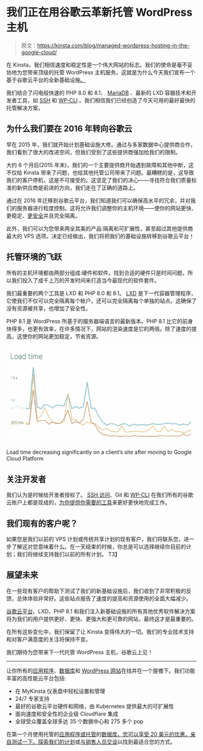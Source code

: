 # 我们正在用谷歌云革新托管 WordPress 主机

> 原文：<https://kinsta.com/blog/managed-wordpress-hosting-in-the-google-cloud/>

在 Kinsta，我们相信速度和稳定性是一个伟大网站的标志。我们的使命是毫不妥协地为您带来顶级的托管 WordPress 主机服务。这就是为什么今天我们宣布一个基于谷歌云平台的全新基础设施[。](https://kinsta.com/blog/google-cloud-hosting/)

我们结合了闪电般快速的 PHP 8.0 和 8.1、 [MariaDB](https://kinsta.com/blog/mariadb-vs-mysql/) 、最新的 LXD 容器技术和开发者工具，如 [SSH](https://kinsta.com/help/connect-to-ssh/) 和 [WP-CLI](https://kinsta.com/blog/wp-cli/) 。我们相信我们已经创造了今天可用的最好最快的托管解决方案。

## 为什么我们要在 2016 年转向谷歌云

早在 2015 年，我们就开始计划基础设施大修。通过与多家数据中心提供商合作，我们看到了很大的改进空间，但我们受到了这些提供商强加给我们的限制。

大约 6 个月后(2015 年末)，我们的一个主要提供商开始遇到故障和其他中断，这不仅给 Kinsta 带来了问题，也给其他托管公司带来了问题。最糟糕的是，这导致我们的客户停机，这是不可接受的。这坚定了我们的决心——寻找符合我们质量标准的新供应商是前进的方向，我们走在了正确的道路上。

通过在 2016 年迁移到谷歌云平台，我们知道我们可以确保高水平的冗余，并对我们的服务器进行粒度控制。这将允许我们调整你的主机环境——使你的网站更快、更稳定、[更安全](https://kinsta.com/secure-wordpress-hosting/)并且完全隔离。

此外，我们可以为您带来两全其美的产品:隔离和可扩展性，甚至超过其他提供商最大的 VPS 选项。决定已经做出，我们将把我们的基础设施转移到谷歌云平台！


## 托管环境的飞跃

所有的主机环境都由两部分组成:硬件和软件。找到合适的硬件只是时间问题，所以我们投入了成千上万的开发时间来打造当今最现代的软件套件。

我们最重要的两个工具是 LXD 和 PHP 8.0 和 8.1。 [LXD](http://www.ubuntu.com/cloud/lxd) 是下一代容器管理程序，它使我们不仅可以完全隔离每个帐户，还可以完全隔离每个单独的站点。这确保了没有资源被共享，也增加了安全性。

PHP 8.1 是 WordPress 所基于的服务器端语言的最新版本。PHP 8.1 比它的前身快得多，也更有效率，在许多情况下，网站的渲染速度是它的两倍。除了速度的提高，这使你的网站更加稳定，节省资源。

![Load time decreasing significantly on a client's site after moving to Google Cloud](img/947996e82eef737968ab5df28ba6ef68.png)

Load time decreasing significantly on a client’s site after moving to Google Cloud Platform



## 关注开发者

我们认为是时候给开发者授权了。 [SSH 访问](https://kinsta.com/blog/how-to-use-ssh/)、Git 和 [WP-CLI](https://kinsta.com/blog/managing-wordpress-with-wp-cli/) 在我们所有的谷歌云账户上都是现成的，[为你提供你需要的工具](https://kinsta.com/features/)来更好更快地完成工作。

## 我们现有的客户呢？

如果您是我们以前的 VPS 计划或传统共享计划的现有客户，我们将联系您，进一步了解这对您意味着什么。在一天结束的时候，你总是可以选择继续你目前的计划；我们将继续支持我们以前的所有计划。
T3】

## 展望未来

在一些现有客户的帮助下测试了我们的新基础设施后，我们收到了非常积极的反馈，总体体验非常好。这些站点报告了速度的提高和资源使用的全面大幅减少。

[谷歌云平台](https://kinsta.com/blog/google-cloud-hosting/)、LXD、PHP 8.1 和我们注入新基础设施的所有其他优秀软件解决方案将为我们的用户提供更好、更快、更强大和更可靠的网站，最终这才是最重要的。

在所有这些变化中，我们保留了让 Kinsta 变得伟大的一切。我们的专业技术支持和对客户满意度的关注将保持不变。

我们期待为您带来下一代托管 WordPress 主机，谷歌云上见！

* * *

让你所有的[应用程序](https://kinsta.com/application-hosting/)、[数据库](https://kinsta.com/database-hosting/)和 [WordPress 网站](https://kinsta.com/wordpress-hosting/)在线并在一个屋檐下。我们功能丰富的高性能云平台包括:

*   在 MyKinsta 仪表盘中轻松设置和管理
*   24/7 专家支持
*   最好的谷歌云平台硬件和网络，由 Kubernetes 提供最大的可扩展性
*   面向速度和安全性的企业级 Cloudflare 集成
*   全球受众覆盖全球多达 35 个数据中心和 275 多个 pop

在第一个月使用托管的[应用程序或托管](https://kinsta.com/application-hosting/)的[数据库，您可以享受 20 美元的优惠，亲自测试一下。探索我们的](https://kinsta.com/database-hosting/)[计划](https://kinsta.com/plans/)或[与销售人员交谈](https://kinsta.com/contact-us/)以找到最适合您的方式。